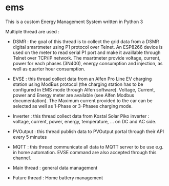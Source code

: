 # ems

This is a custom Energy Management System written in Python 3

Multiple thread are used :
* DSMR : the goal of this thread is to collect the grid data from a DSMR digital smartmeter using P1 protocol over Telnet.  An ESP8266 device is used on the meter to read serial P1 port and make it availlable through Telnet over TCP/IP network.  The msartmeter provide voltage, current, power for each phases (3N400), energy consumption and injection, as well as quarter hour consumption.
* EVSE : this thread collect data from an Alfen Pro Line EV charging station using ModBus protocol (the charging station has to be configured in EMS mode through Alfen software).  Voltage, Current, power and Energy meter are available (see Alfen Modbus documentation).  The Maximum current provided to the car can be selected as well as 1-Phase or 3-Phases charging mode.
* Inverter : this thread collect data from Kostal Solar Piko inverter : voltage, current, power, energy, temperature, ... on DC and AC side.
* PVOutput : this thread publish data to PVOutput portal through their API every 5 minutes
* MQTT : this thread communicate all data to MQTT server to be use e.g. in home automation.  EVSE command are also accepted through this channel.
* Main thread : general data management

* Future thread : Home battery management

  

